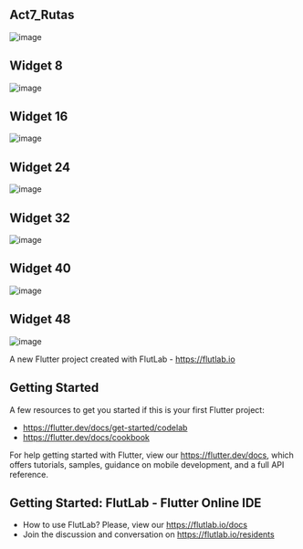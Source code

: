 ## Act7_Rutas
![image](https://github.com/user-attachments/assets/4be26c02-acf0-4526-b2d6-cb1b55ced5c2)
## Widget 8
![image](https://github.com/user-attachments/assets/22f0caca-ad78-4486-92d6-492cb83783b5)
## Widget 16
![image](https://github.com/user-attachments/assets/d7712e9a-f46b-46d5-bdb6-6756ede60dd9)
## Widget 24
![image](https://github.com/user-attachments/assets/7723dba8-6d49-45b0-8e77-832a42b058f9)
## Widget 32
![image](https://github.com/user-attachments/assets/89aa1a3a-b10f-45c2-9c9c-602d5906df07)
## Widget 40
![image](https://github.com/user-attachments/assets/ac70f191-74c3-4724-b60c-6d9ab565c418)
## Widget 48
![image](https://github.com/user-attachments/assets/14f04968-ee37-4504-bd05-ca12d44b2d1b)

A new Flutter project created with FlutLab - https://flutlab.io

## Getting Started

A few resources to get you started if this is your first Flutter project:

- https://flutter.dev/docs/get-started/codelab
- https://flutter.dev/docs/cookbook

For help getting started with Flutter, view our
https://flutter.dev/docs, which offers tutorials,
samples, guidance on mobile development, and a full API reference.

## Getting Started: FlutLab - Flutter Online IDE

- How to use FlutLab? Please, view our https://flutlab.io/docs
- Join the discussion and conversation on https://flutlab.io/residents
